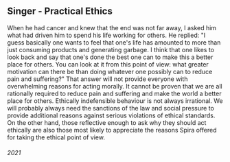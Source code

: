 ## Singer - Practical Ethics

When he had cancer and knew that the end was not far away, I asked him what had driven him to spend his life working for others.
He replied:
	"I guess basically one wants to feel that one's life has amounted to more than just consuming products and generating garbage.
	I think that one likes to look back and say that one's done the best one can to make this a better place for others.
	You can look at it from this point of view: what greater motivation can there be than doing whatever one possibly can to reduce pain and suffering?"
That answer will not provide everyone with overwhelming reasons for acting morally.
It cannot be proven that we are all rationally required to reduce pain and suffering and make the world a better place for others.
Ethically indefensible behaviour is not always irrational.
We will probably always need the sanctions of the law and social pressure to provide additional reasons against serious violations of ethical standards.
On the other hand, those reflective enough to ask why they should act ethically are also those most likely to appreciate the reasons Spira offered for taking the ethical point of view.


###### 2021